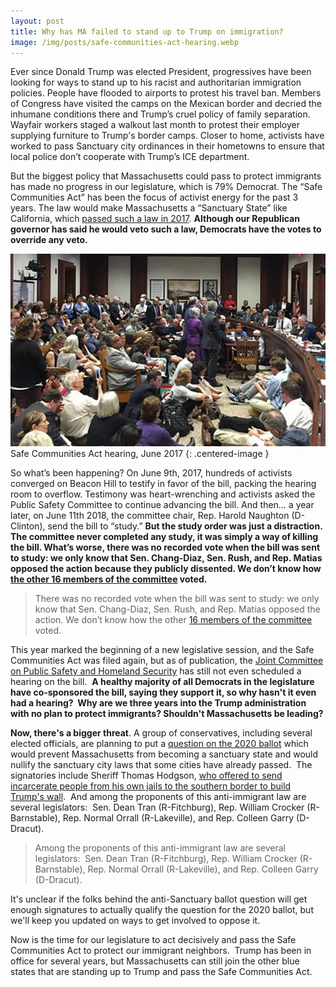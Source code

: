 ```yaml
---
layout: post
title: Why has MA failed to stand up to Trump on immigration?
image: /img/posts/safe-communities-act-hearing.webp
---
```


Ever since Donald Trump was elected President, progressives have been looking for ways to stand up to his racist and authoritarian immigration policies.  People have flooded to airports to protest his travel ban. Members of Congress have visited the camps on the Mexican border and decried the inhumane conditions there and Trump’s cruel policy of family separation.  Wayfair workers staged a walkout last month to protest their employer supplying furniture to Trump's border camps.  Closer to home, activists have worked to pass Sanctuary city ordinances in their hometowns to ensure that local police don’t cooperate with Trump’s ICE department.

But the biggest policy that Massachusetts could pass to protect immigrants has made no progress in our legislature, which is 79% Democrat.  The “Safe Communities Act” has been the focus of activist energy for the past 3 years. The law would make Massachusetts a “Sanctuary State” like California, which [passed such a law in 2017](https://actonmass.us3.list-manage.com/track/click?u=9d7172aae8fc8ad02071aade3&id=87e3ef2202&e=0559a0ec66).  **Although our Republican governor has said he would veto such a law, Democrats have the votes to override any veto.**

![Safe Communities Act hearing, June 2017](/img/posts/safe-communities-act-hearing.webp)
Safe Communities Act hearing, June 2017
{: .centered-image }

So what’s been happening?  On June 9th, 2017, hundreds of activists converged on Beacon Hill to testify in favor of the bill, packing the hearing room to overflow.  Testimony was heart-wrenching and activists asked the Public Safety Committee to continue advancing the bill. And then… a year later, on June 11th 2018, the committee chair, Rep. Harold Naughton (D-Clinton), send the bill to “study.”  **But the study order was just a distraction. The committee never completed any study, it was simply a way of killing the bill.   What’s worse, there was no recorded vote when the bill was sent to study: we only know that Sen. Chang-Diaz, Sen. Rush, and Rep. Matias opposed the action because they publicly dissented.  We don’t know how [the other 16 members of the committee](https://actonmass.us3.list-manage.com/track/click?u=9d7172aae8fc8ad02071aade3&id=5d77abaef3&e=0559a0ec66) voted.**

> There was no recorded vote when the bill was sent to study: we only know that Sen. Chang-Diaz, Sen. Rush, and Rep. Matias opposed the action.  We don’t know how the other [16 members of the committee](https://actonmass.us3.list-manage.com/track/click?u=9d7172aae8fc8ad02071aade3&id=5d77abaef3&e=0559a0ec66) voted.

This year marked the beginning of a new legislative session, and the Safe Communities Act was filed again, but as of publication, the [Joint Committee on Public Safety and Homeland Security](https://actonmass.us3.list-manage.com/track/click?u=9d7172aae8fc8ad02071aade3&id=63a860a8c0&e=0559a0ec66) has still not even scheduled a hearing on the bill.  **A healthy majority of all Democrats in the legislature have co-sponsored the bill, saying they support it, so why hasn't it even had a hearing?  Why are we three years into the Trump administration with no plan to protect immigrants? Shouldn't Massachusetts be leading?**

**Now, there's a bigger threat**. A group of conservatives, including several elected officials, are planning to put a [question on the 2020 ballot](https://actonmass.us3.list-manage.com/track/click?u=9d7172aae8fc8ad02071aade3&id=8a212b0cf7&e=0559a0ec66) which would prevent Massachusetts from becoming a sanctuary state and would nullify the sanctuary city laws that some cities have already passed.  The signatories include Sheriff Thomas Hodgson, [who offered to send incarcerate people from his own jails to the southern border to build Trump's wall](https://actonmass.us3.list-manage.com/track/click?u=9d7172aae8fc8ad02071aade3&id=c21668670a&e=0559a0ec66).  And among the proponents of this anti-immigrant law are several legislators:  Sen. Dean Tran (R-Fitchburg), Rep. William Crocker (R-Barnstable), Rep. Normal Orrall (R-Lakeville), and Rep. Colleen Garry (D-Dracut).

> Among the proponents of this anti-immigrant law are several legislators:  Sen. Dean Tran (R-Fitchburg), Rep. William Crocker (R-Barnstable), Rep. Normal Orrall (R-Lakeville), and Rep. Colleen Garry (D-Dracut).

It's unclear if the folks behind the anti-Sanctuary ballot question will get enough signatures to actually qualify the question for the 2020 ballot, but we'll keep you updated on ways to get involved to oppose it.

Now is the time for our legislature to act decisively and pass the Safe Communities Act to protect our immigrant neighbors.  Trump has been in office for several years, but Massachusetts can still join the other blue states that are standing up to Trump and pass the Safe Communities Act.
